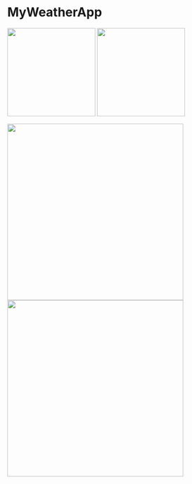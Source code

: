 # MyWeatherApp

<img src="https://github.com/nisargdpatel/MyWeatherApp/assets/46580820/6488a08b-c69c-456a-b070-f7557949e8da" width="200" />     <img src="https://github.com/nisargdpatel/MyWeatherApp/assets/46580820/742d0376-9f11-4840-a4ac-c8f63c3cffc7" width="200" />

<img src="https://github.com/nisargdpatel/MyWeatherApp/assets/46580820/a60fec93-b95b-4157-9a97-bf1d055ef982" width="400" />     <img src="https://github.com/nisargdpatel/MyWeatherApp/assets/46580820/dcd5a26b-283f-4662-88f3-114d39058adf" width="400" />
